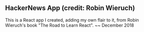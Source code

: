 ## HackerNews App (credit: Robin Wieruch) 

 This is a React app I created, adding my own flair to it, from Robin Wieruch's book "The Road to Learn React". 
 ~~ December 2018
